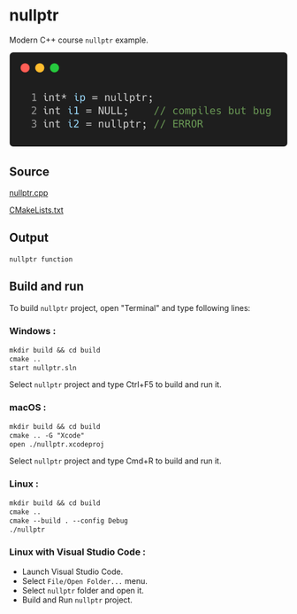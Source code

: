 # nullptr

Modern C++ course `nullptr` example.

![nullptr](../../../../docs/pictures/language_basics/nullptr.png)

## Source

[nullptr.cpp](nullptr.cpp)

[CMakeLists.txt](CMakeLists.txt)

## Output

```
nullptr function
```

## Build and run

To build `nullptr` project, open "Terminal" and type following lines:

### Windows :

``` shell
mkdir build && cd build
cmake .. 
start nullptr.sln
```

Select `nullptr` project and type Ctrl+F5 to build and run it.

### macOS :

``` shell
mkdir build && cd build
cmake .. -G "Xcode"
open ./nullptr.xcodeproj
```

Select `nullptr` project and type Cmd+R to build and run it.

### Linux :

``` shell
mkdir build && cd build
cmake .. 
cmake --build . --config Debug
./nullptr
```

### Linux with Visual Studio Code :

* Launch Visual Studio Code.
* Select `File/Open Folder...` menu.
* Select `nullptr` folder and open it.
* Build and Run `nullptr` project.
